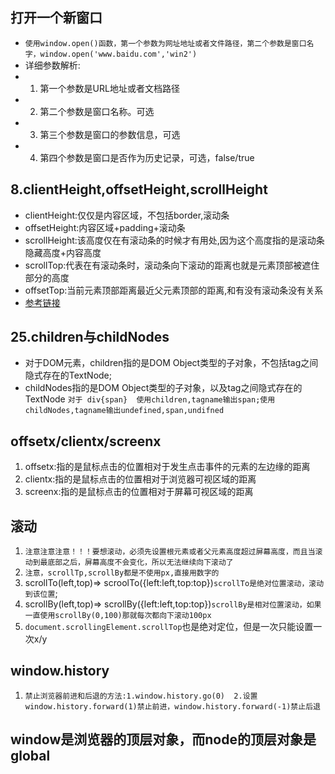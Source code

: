 ## 打开一个新窗口
* `使用window.open()函数，第一个参数为网址地址或者文件路径，第二个参数是窗口名字，window.open('www.baidu.com','win2')`
* 详细参数解析:
* 1. 第一个参数是URL地址或者文档路径
* 2. 第二个参数是窗口名称。可选
* 3. 第三个参数是窗口的参数信息，可选
* 4. 第四个参数是窗口是否作为历史记录，可选，false/true

## 8.clientHeight,offsetHeight,scrollHeight
* clientHeight:仅仅是内容区域，不包括border,滚动条
* offsetHeight:内容区域+padding+滚动条
* scrollHeight:该高度仅在有滚动条的时候才有用处,因为这个高度指的是滚动条隐藏高度+内容高度
* scrollTop:代表在有滚动条时，滚动条向下滚动的距离也就是元素顶部被遮住部分的高度
* offsetTop:当前元素顶部距离最近父元素顶部的距离,和有没有滚动条没有关系
* [参考链接](https://blog.csdn.net/qq_35430000/article/details/80277587)

## 25.children与childNodes
* 对于DOM元素，children指的是DOM Object类型的子对象，不包括tag之间隐式存在的TextNode;
* childNodes指的是DOM Object类型的子对象，以及tag之间隐式存在的TextNode
`对于 div{span}  使用children,tagname输出span;使用childNodes,tagname输出undefined,span,undifned`

## offsetx/clientx/screenx
1. offsetx:指的是鼠标点击的位置相对于发生点击事件的元素的左边缘的距离
2. clientx:指的是鼠标点击的位置相对于浏览器可视区域的距离
3. screenx:指的是鼠标点击的位置相对于屏幕可视区域的距离

## 滚动
1. `注意注意注意！！！要想滚动，必须先设置根元素或者父元素高度超过屏幕高度，而且当滚动到最底部之后，屏幕高度不会变化，所以无法继续向下滚动了`
2. `注意，scrollTp,scrollBy都是不使用px,直接用数字的`
3. scrollTo(left,top)=> scroolTo({left:left,top:top})`scrollTo是绝对位置滚动，滚动到该位置`;
4. scrollBy(left,top)=> scrollBy({left:left,top:top})`scrollBy是相对位置滚动，如果一直使用scrollBy(0,100)那就每次都向下滚动100px`
5. `document.scrollingElement.scrollTop`也是绝对定位，但是一次只能设置一次x/y

## window.history
1. `禁止浏览器前进和后退的方法:1.window.history.go(0)  2.设置window.history.forward(1)禁止前进，window.history.forward(-1)禁止后退`

## window是浏览器的顶层对象，而node的顶层对象是global